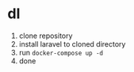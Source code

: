 # dl
1. clone repository
2. install laravel to cloned directory
3. run ```docker-compose up -d```
4. done
